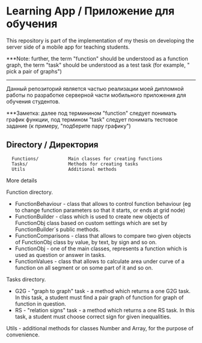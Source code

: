 Learning App / Приложение для обучения
=============================

This repository is part of the implementation of my thesis on developing the server side of a mobile app for teaching students.

***Note: further, the term "function" should be understood as a function graph, the term "task" should be understood as a test task (for example, " pick a pair of graphs")

------------
Данный репозиторий является частью реализации моей дипломной работы по разработке серверной части мобильного приложения для обучения студентов.

***Заметка: далее под терминином "function" следует понимать график функции, под термином "task" следует понимать тестовое задание (к примеру, "подберите пару графику")

Directory / Директория
------------

      Functions/           Main classes for creating functions
      Tasks/               Methods for creating tasks
      Utils                Additional methods


More details

Function directory.
- FunctionBehaviour - class that allows to control function behaviour (eg to change function parameters so that it starts, or ends
at grid node)
- FunctionBuilder - class which is used to create new objects of FunctionObj class based on custom settings which are set by FunctionBuilder`s public methods.
- FunctionComparisons - class that allows to compare two given objects of FunctionObj class by value, by text, by sign and so on.
- FunctionObj - one of the main classes, represents a function which is used as question or answer in tasks.
- FunctionValues - class that allows to calculate area under curve of a function on all segment or on some part of it and so on.

Tasks directory.
- G2G - "graph to graph" task - a method which returns a one G2G task. In this task, a student must find a pair graph of function  for graph of function in question.
- RS - "relation signs" task - a method which returns a one RS task. In this task, a student must choose correct sign for given inequalities.

Utils - additional methods for classes Number and Array, for the purpose of convenience.

